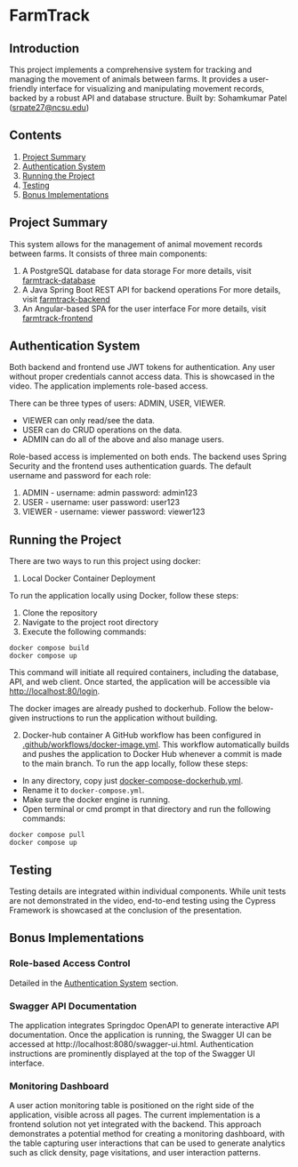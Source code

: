 # FarmTrack

## Introduction

This project implements a comprehensive system for tracking and managing the movement of animals between farms. It provides a user-friendly interface for visualizing and manipulating movement records, backed by a robust API and database structure.
Built by: Sohamkumar Patel (srpate27@ncsu.edu)

## Contents

1. [Project Summary](#project-summary)
2. [Authentication System](#authentication-system)
3. [Running the Project](#running-the-project)
4. [Testing](#testing)
5. [Bonus Implementations](#bonus-implementations)

## Project Summary

This system allows for the management of animal movement records between farms. It consists of three main components:

1. A PostgreSQL database for data storage
   For more details, visit [farmtrack-database](init-scripts/)
2. A Java Spring Boot REST API for backend operations
   For more details, visit [farmtrack-backend](farmtrack-backend/)
3. An Angular-based SPA for the user interface
   For more details, visit [farmtrack-frontend](farmtrack-frontend/)

## Authentication System

Both backend and frontend use JWT tokens for authentication. Any user without proper credentials cannot access data. This is showcased in the video.
The application implements role-based access.

There can be three types of users: ADMIN, USER, VIEWER.

- VIEWER can only read/see the data.
- USER can do CRUD operations on the data.
- ADMIN can do all of the above and also manage users.

Role-based access is implemented on both ends. The backend uses Spring Security and the frontend uses authentication guards.
The default username and password for each role:

1. ADMIN - username: admin password: admin123
2. USER - username: user password: user123
3. VIEWER - username: viewer password: viewer123

## Running the Project

There are two ways to run this project using docker:

1. Local Docker Container Deployment

To run the application locally using Docker, follow these steps:

1. Clone the repository
2. Navigate to the project root directory
3. Execute the following commands:

```
docker compose build
docker compose up
```

This command will initiate all required containers, including the database, API, and web client. Once started, the application will be accessible via [http://localhost:80/login](http://localhost:80/login).

The docker images are already pushed to dockerhub. Follow the below-given instructions to run the application without building.

2. Docker-hub container
   A GitHub workflow has been configured in [.github/workflows/docker-image.yml](.github/workflows/docker-image.yml). This workflow automatically builds and pushes the application to Docker Hub whenever a commit is made to the main branch. To run the app locally, follow these steps:

- In any directory, copy just [docker-compose-dockerhub.yml](./docker-compose-dockerhub.yml).
- Rename it to `docker-compose.yml`.
- Make sure the docker engine is running.
- Open terminal or cmd prompt in that directory and run the following commands:

```
docker compose pull
docker compose up
```

## Testing

Testing details are integrated within individual components. While unit tests are not demonstrated in the video, end-to-end testing using the Cypress Framework is showcased at the conclusion of the presentation.

## Bonus Implementations

### Role-based Access Control

Detailed in the [Authentication System](#authentication-system) section.

### Swagger API Documentation

The application integrates Springdoc OpenAPI to generate interactive API documentation. Once the application is running, the Swagger UI can be accessed at http://localhost:8080/swagger-ui.html. Authentication instructions are prominently displayed at the top of the Swagger UI interface.

### Monitoring Dashboard

A user action monitoring table is positioned on the right side of the application, visible across all pages. The current implementation is a frontend solution not yet integrated with the backend. This approach demonstrates a potential method for creating a monitoring dashboard, with the table capturing user interactions that can be used to generate analytics such as click density, page visitations, and user interaction patterns.
